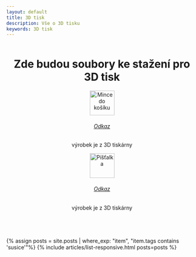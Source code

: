 ```yaml
---
layout: default
title: 3D tisk
description: Vše o 3D tisku
keywords: 3D tisk
---
```



<div class="row">
  <div class="columns">
    <div class="o-section">
      <div class="o-section-inner">
          <header class="c-page-header">
            <h1 itemprop="headline" class="c-page-title">Zde budou soubory ke stažení pro 3D tisk</h1>
            <div class="large-6 column">
  <div class="media-object">
      <div class="media-object-section">
        <div class="thumbnail">
          <img style="height: 65px;" src= "{{ '/assets/img/people/kosik.jpg' }}" alt="Mince do košíku">
        </div>
      </div>
      <div class="media-object-section main-section">
        <h6><a href="{{ '/lide/miroslav-masek/'}}">Odkaz</a></h6>
        <p>výrobek je z 3D tiskárny</p>
      </div>
    </div>
    <div class="media-object">
      <div class="media-object-section">
        <div class="thumbnail" >
          <img style="height: 65px;" src= "{{ '/assets/img/pistalka.jpg' }}" alt="Píšťalka">
        </div>
       </div>
      <div class="media-object-section main-section">
        <h6><a href="{{ '/lide/lukas-barton/'  }}">Odkaz</a></h6>
        <p>výrobek je z 3D tiskárny</p>
                 </header>
          {% assign posts = site.posts | where_exp: "item", "item.tags contains 'susice'"%}
          {% include articles/list-responsive.html posts=posts %}
      </div>
    </div>
  </div>
</div>

